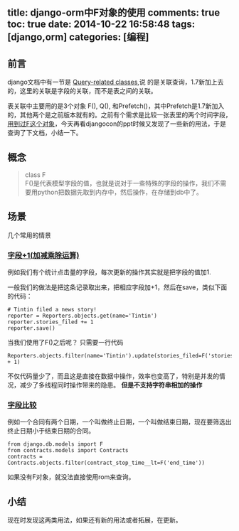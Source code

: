 title: django-orm中F对象的使用
comments: true
toc: true
date: 2014-10-22 16:58:48
tags: [django,orm]
categories: [编程]
---

<!-- more -->

## 前言
django文档中有一节是 [Query-related classes](https://docs.djangoproject.com/en/1.7/ref/models/queries/#prefetch-objects),说
的是关联查询，1.7新加上去的，这里的关联是字段的关联，而不是表之间的关联。

表关联中主要用的是3个对象 F(), Q(), 和Prefetch()，其中Prefetch是1.7新加入的，其他两个是之前版本就有的。之前有个需求是比较一张表里的两个时间字段，[用到过F这个对象](http://blog.csdn.net/orangleliu/article/details/22273003)，今天再看djangocon的ppt时候又发现了一些新的用法，于是查询了下文档，小结一下。

## 概念
> class F<br>
>F()是代表模型字段的值，也就是说对于一些特殊的字段的操作，我们不需要用python把数据先取到内存中，然后操作，在存储到db中了。

## 场景
几个常用的情景

### [字段+1(加减乘除运算)](https://docs.djangoproject.com/en/1.7/ref/models/queries/#f-expressions)
例如我们有个统计点击量的字段，每次更新的操作其实就是把字段的值加1.

一般我们的做法是把这条记录取出来，把相应字段加+1，然后在save，类似下面的代码：

    # Tintin filed a news story!
    reporter = Reporters.objects.get(name='Tintin')
    reporter.stories_filed += 1
    reporter.save()

当我们使用了F()之后呢？ 只需要一行代码

    Reporters.objects.filter(name='Tintin').update(stories_filed=F('stories_filed') + 1)

不仅代码量少了，而且这是直接在数据中操作，效率也变高了，特别是并发的情况，减少了多线程同时操作带来的隐患。
**但是不支持字符串相加的操作**

### [字段比较](https://docs.djangoproject.com/en/1.7/topics/db/queries/#using-f-expressions-in-filters)
例如一个合同有两个日期，一个叫做终止日期，一个叫做结束日期，现在要筛选出终止日期小于结束日期的合同。

    from django.db.models import F
    from contracts.models import Contracts
    contracts = Contracts.objects.filter(contract_stop_time__lt=F('end_time'))

如果没有F对象，就没法直接使用rom来查询。

## 小结
现在时发现这两类用法，如果还有新的用法或者拓展，在更新。
